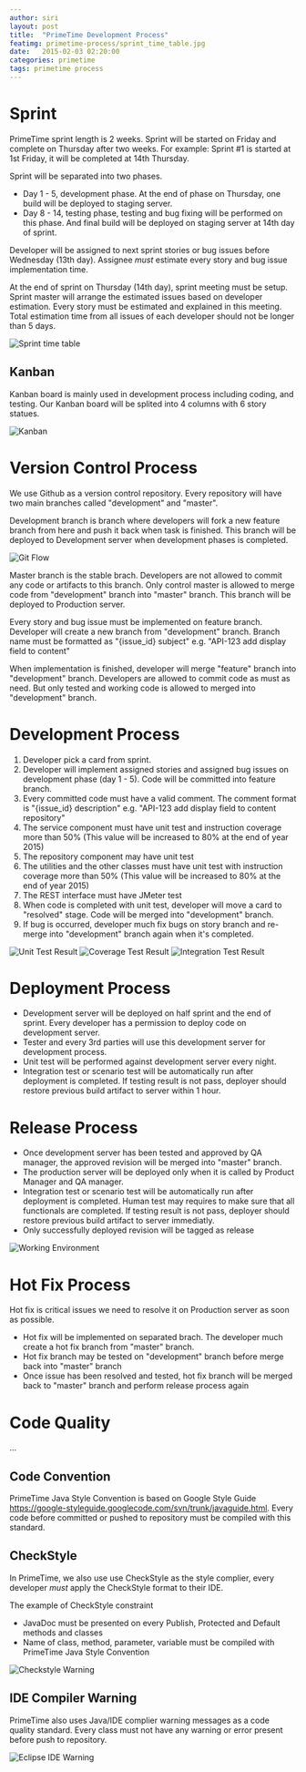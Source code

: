 ```yaml
---
author: siri
layout: post
title:  "PrimeTime Development Process"
featimg: primetime-process/sprint_time_table.jpg
date:   2015-02-03 02:20:00
categories: primetime
tags: primetime process
---
```


Sprint
=======
PrimeTime sprint length is 2 weeks. Sprint will be started on Friday and complete on Thursday after two weeks.
For example: Sprint #1 is started at 1st Friday, it will be completed at 14th Thursday.

Sprint will be separated into two phases.

* Day 1 - 5, development phase. At the end of phase on Thursday, one build will be deployed to staging server.
* Day 8 - 14, testing phase, testing and bug fixing will be performed on this phase. And final build will be deployed on staging server at 14th day of sprint.

Developer will be assigned to next sprint stories or bug issues before Wednesday (13th day). Assignee _must_ estimate every story and bug issue implementation time. 

At the end of sprint on Thursday (14th day), sprint meeting must be setup. Sprint master will arrange the estimated issues based on developer estimation. Every story must be estimated and explained in this meeting. Total estimation time from all issues of each developer should not be longer than 5 days.

![Sprint time table](/img/primetime-process/sprint_time_table.jpg)

Kanban
------
Kanban board is mainly used in development process including coding, and testing. Our Kanban board will be splited into 4 columns with 6 story statues.

![Kanban](/img/primetime-process/kanban.jpg)

Version Control Process
=======================
We use Github as a version control repository. Every repository will have two main branches called "development" and "master". 

Development branch is branch where developers will fork a new feature branch from here and push it back when task is finished. This branch will be deployed to Development server when development phases is completed.

![Git Flow](/img/primetime-process/gitflow.jpg)

Master branch is the stable brach. Developers are not allowed to commit any code or artifacts to this branch. Only control master is allowed to merge code from "development" branch into "master" branch. This branch will be deployed to Production server.

Every story and bug issue must be implemented on feature branch. Developer will create a new branch from "development" branch. Branch name must be formatted as "{issue_id} subject" e.g. "API-123 add display field to content"

When implementation is finished, developer will merge "feature" branch into "development" branch. Developers are allowed to commit code as must as need. But only tested and working code is allowed to merged into "development" branch.

Development Process 
===================

1. Developer pick a card from sprint.
2. Developer will implement assigned stories and assigned bug issues on development phase (day 1 - 5). Code will be committed into feature branch.
3. Every committed code must have a valid comment. The comment format is "{issue_id} description" e.g. "API-123 add display field to content repository"
4. The service component must have unit test and instruction coverage more than 50% (This value will be increased to 80% at the end of year 2015)
5. The repository component may have unit test
6. The utilities and the other classes must have unit test with instruction coverage more than 50% (This value will be increased to 80% at the end of year 2015)
7. The REST interface must have JMeter test
8. When code is completed with unit test, developer will move a card to "resolved" stage. Code will be merged into "development" branch.
9. If bug is occurred, developer much fix bugs on story branch and re-merge into "development" branch again when it's completed.

![Unit Test Result](/img/primetime-process/unit_test_result.jpg)
![Coverage Test Result](/img/primetime-process/coverage_test_result.jpg)
![Integration Test Result](/img/primetime-process/integration_test_result.jpg)

Deployment Process
==================
* Development server will be deployed on half sprint and the end of sprint. Every developer has a permission to deploy code on development server.
* Tester and every 3rd parties will use this development server for development process.
* Unit test will be performed against development server every night. 
* Integration test or scenario test will be automatically run after deployment is completed. If testing result is not pass, deployer should restore previous build artifact to server within 1 hour.

Release Process
===============
* Once development server has been tested and approved by QA manager, the approved revision will be merged into "master" branch. 
* The production server will be deployed only when it is called by Product Manager and QA manager.
* Integration test or scenario test will be automatically run after deployment is completed. Human test may requires to make sure that all functionals are completed. If testing result is not pass, deployer should restore previous build artifact to server immediatly.
* Only successfully deployed revision will be tagged as release

![Working Environment](/img/primetime-process/working_environment.jpg)

Hot Fix Process
===============
Hot fix is critical issues we need to resolve it on Production server as soon as possible.

* Hot fix will be implemented on separated brach. The developer much create a hot fix branch from "master" branch.
* Hot fix branch may be tested on "development" branch before merge back into "master" branch
* Once issue has been resolved and tested, hot fix branch will be merged back to "master" branch and perform release process again

Code Quality
============
...

Code Convention
---------------
PrimeTime Java Style Convention is based on Google Style Guide https://google-styleguide.googlecode.com/svn/trunk/javaguide.html. Every code before committed or pushed to repository must be compiled with this standard.

CheckStyle
----------
In PrimeTime, we also use use CheckStyle as the style complier, every developer _must_ apply the CheckStyle format to their IDE.

The example of CheckStyle constraint

* JavaDoc must be presented on every Publish, Protected and Default methods and classes
* Name of class, method, parameter, variable must be compiled with PrimeTime Java Style Convention


![Checkstyle Warning](/img/primetime-process/checkstyle_warning.jpg)

IDE Compiler Warning
--------------------
PrimeTime also uses Java/IDE complier warning messages as a code quality standard. Every class must not have any warning or error present before push to repository.


![Eclipse IDE Warning](/img/primetime-process/eclipse_ide_warning.jpg)
